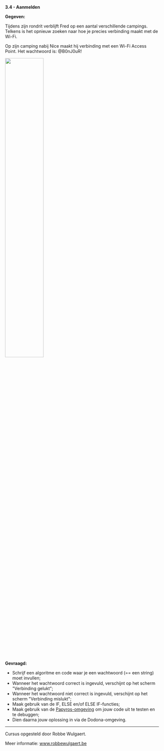 **3.4 - Aanmelden**

**Gegeven:**

Tijdens zijn rondrit verblijft Fred op een aantal verschillende campings. Telkens is het opnieuw zoeken naar hoe je precies verbinding maakt 
met de Wi-Fi. 

Op zijn camping nabij Nice maakt hij verbinding met een Wi-Fi Access Point. Het wachtwoord is: @B0nJ0uR!

<img src="https://images.pexels.com/photos/5599613/pexels-photo-5599613.jpeg?auto=compress&cs=tinysrgb&w=1260&h=750&dpr=1" width="50%"/>

**Gevraagd:**

* Schrijf een algoritme en code waar je een wachtwoord (== een string) moet invullen;
* Wanneer het wachtwoord correct is ingevuld, verschijnt op het scherm "Verbinding gelukt"; 
* Wanneer het wachtwoord niet correct is ingevuld, verschijnt op het scherm "Verbinding mislukt"; 
* Maak gebruik van de IF, ELSE en/of ELSE IF-functies; 
* Maak gebruik van de [Papyros-omgeving](https://papyros.dodona.be/?locale=nl&language=JavaScript) om jouw code uit te testen en te debuggen;
* Dien daarna jouw oplossing in via de Dodona-omgeving. 



---
Cursus opgesteld door Robbe Wulgaert. 

Meer informatie: www.robbewulgaert.be
